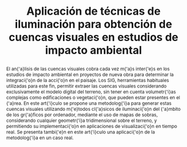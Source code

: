 ---
layout: publication
code: 2008-SIGRADI-cuencas_visuales
title: "Aplicación de técnicas de iluminación para obtención de cuencas visuales en estudios de impacto ambiental"
authors: Luis Hernández, Antonio Seoane, Alberto Jaspe-Villanueva, and Javier Taibo
year: 2008
type: Conference Paper
conference: Congreso Sociedad Iberoamericana de Gráfica Digital, SIGraDi 2008
abstract: "El an{\\'a}lisis de las cuencas visuales cobra cada vez m{\\'a}s inter{\\'e}s en los estudios de impacto ambiental en proyectos de nueva obra para determinar la integraci{\\'o}n de la acci{\\'o}n en el paisaje. Los SIG, herramientas habituales utilizadas para este fin, permitir extraer las cuencas visuales considerando exclusivamente el modelo digital del terreno, sin tener en cuenta volumetr{\\'i}as complejas como edificaciones o vegetaci{\\'o}n, que pueden estar presentes en el {\\'a}rea. En este art{\\'i}culo se propone una metodolog{\\'i}a para generar estas cuencas visuales utilizando m{\\'e}todos cl{\\'a}sicos de iluminaci{\\'o}n del {\\'a}mbito de los gr{\\'a}ficos por ordenador, mediante el uso de mapas de sobras, considerando cualquier geometr{\\'i}a tridimensional sobre el terreno, y permitiendo su implementaci{\\'o}n en aplicaciones de visualizaci{\\'o}n en tiempo real. Se presenta tambi{\\'e}n en este art{\\'i}culo una aplicaci{\\'o}n de la metodolog{\\'i}a en un caso real."
links:
 - {name: Proceedings, url: https://cumincad.architexturez.net/node/16313}
bibtex: "@InProceedings{Hernandez:2008:ATI,\n
  title={Aplicaci{\\'o}n de t{\\'e}cnicas de iluminaci{\\'o}n para obtenci{\\'o}n de cuencas visuales en estudios de impacto ambiental},\n
  author={Luis Hern{\\'a}ndez and Antonio Seoane and Alberto {Jaspe Villanueva} and Javier Taibo},\n
  booktitle={Proc. XI Congreso Internacional Sociedad Iberoamericana de Gr{\\'a}fica Digital (SIGraDi 2008)},\n
  year={2008},\n
  language={spanish},\n
  url={https://cumincad.architexturez.net/node/16313},\n
}"

---